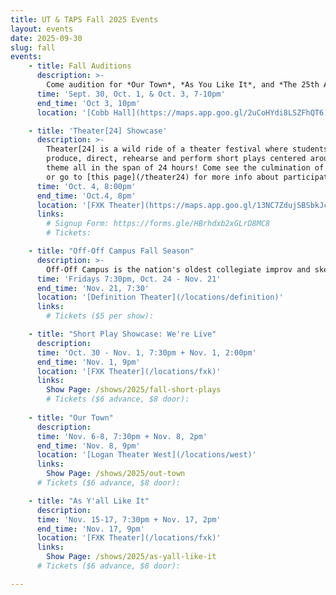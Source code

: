 ```yaml
---
title: UT & TAPS Fall 2025 Events
layout: events
date: 2025-09-30
slug: fall
events:
    - title: Fall Auditions
      description: >-
        Come audition for *Our Town*, *As You Like It*, and *The 25th Annual Putnam County Spelling Bee*! Those interested in auditioning should [visit this page for more details](/get-involved/actors).
      time: 'Sept. 30, Oct. 1, & Oct. 3, 7-10pm'
      end_time: 'Oct 3, 10pm'
      location: '[Cobb Hall](https://maps.app.goo.gl/2uCoHYdi8LSZFhQT6)'

    - title: 'Theater[24] Showcase'
      description: >-
        Theater[24] is a wild ride of a theater festival where students write,
        produce, direct, rehearse and perform short plays centered around a secret
        theme all in the span of 24 hours! Come see the culmination of their work,
        or go to [this page](/theater24) for more info about participating!
      time: 'Oct. 4, 8:00pm'
      end_time: 'Oct.4, 8pm'
      location: '[FXK Theater](https://maps.app.goo.gl/13NC7ZdujSBSbkJc9)'
      links:
        # Signup Form: https://forms.gle/HBrhdxb2xGLrD8MC8
        # Tickets: 

    - title: "Off-Off Campus Fall Season"
      description: >-
        Off-Off Campus is the nation's oldest collegiate improv and sketch comedy group. Every Friday from 4th-8th week, Off-Off Campus will present a never-before-seen comedy show, never to be seen again!
      time: 'Fridays 7:30pm, Oct. 24 - Nov. 21'
      end_time: 'Nov. 21, 7:30'
      location: '[Definition Theater](/locations/definition)'
      links:
        # Tickets ($5 per show):  

    - title: "Short Play Showcase: We're Live"
      description: 
      time: 'Oct. 30 - Nov. 1, 7:30pm + Nov. 1, 2:00pm'
      end_time: 'Nov. 1, 9pm'
      location: '[FXK Theater](/locations/fxk)'
      links:
        Show Page: /shows/2025/fall-short-plays
        # Tickets ($6 advance, $8 door): 
    
    - title: "Our Town"
      description:
      time: 'Nov. 6-8, 7:30pm + Nov. 8, 2pm'
      end_time: 'Nov. 8, 9pm'
      location: '[Logan Theater West](/locations/west)'
      links:
        Show Page: /shows/2025/out-town
      # Tickets ($6 advance, $8 door): 

    - title: "As Y'all Like It"
      description:
      time: 'Nov. 15-17, 7:30pm + Nov. 17, 2pm'
      end_time: 'Nov. 17, 9pm'
      location: '[FXK Theater](/locations/fxk)'
      links:
        Show Page: /shows/2025/as-yall-like-it
      # Tickets ($6 advance, $8 door): 

---
```


